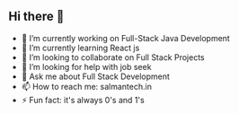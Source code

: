 ## Hi there 👋
- 🔭 I’m currently working on Full-Stack Java Development
- 🌱 I’m currently learning React js
- 👯 I’m looking to collaborate on Full Stack Projects
- 🤔 I’m looking for help with job seek
- 💬 Ask me about Full Stack Development
- 📫 How to reach me: salmantech.in
- ⚡ Fun fact: it's always 0's and 1's
